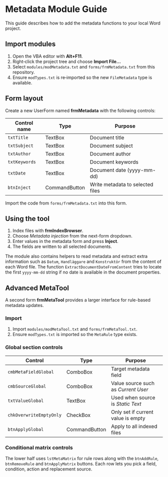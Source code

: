 # Metadata Module Guide

This guide describes how to add the metadata functions to your local Word project.

## Import modules
1. Open the VBA editor with **Alt+F11**.
2. Right‑click the project tree and choose **Import File...**
3. Select `modules/modMetadata.txt` and `forms/frmMetadata.txt` from this repository.
4. Ensure `modTypes.txt` is re‑imported so the new `FileMetadata` type is available.

## Form layout
Create a new UserForm named **frmMetadata** with the following controls:

| Control name | Type    | Purpose                |
|--------------|---------|------------------------|
| `txtTitle`   | TextBox | Document title         |
| `txtSubject` | TextBox | Document subject       |
| `txtAuthor`  | TextBox | Document author        |
| `txtKeywords`| TextBox | Document keywords      |
| `txtDate`    | TextBox | Document date (yyyy-mm-dd) |
| `btnInject`  | CommandButton | Write metadata to selected files |

Import the code from `forms/frmMetadata.txt` into this form.

## Using the tool

1. Index files with **frmIndexBrowser**.
2. Choose *Metadata injection* from the next-form dropdown.
3. Enter values in the metadata form and press **Inject**.
4. The fields are written to all selected documents.

The module also contains helpers to read metadata and extract extra
information such as `Datum`, `Handläggare` and `Konstruktör` from the
content of each Word file. The function `ExtractDocumentDateFromContent`
tries to locate the first `yyyy-mm-dd` string if no date is available in
the document properties.

## Advanced MetaTool

A second form **frmMetaTool** provides a larger interface for rule-based
metadata updates.

### Import
1. Import `modules/modMetaTool.txt` and `forms/frmMetaTool.txt`.
2. Ensure `modTypes.txt` is imported so the `MetaRule` type exists.

### Global section controls

| Control | Type | Purpose |
|---------|------|---------|
| `cmbMetaFieldGlobal` | ComboBox | Target metadata field |
| `cmbSourceGlobal` | ComboBox | Value source such as *Current User* |
| `txtValueGlobal` | TextBox | Used when source is *Static Text* |
| `chkOverwriteEmptyOnly` | CheckBox | Only set if current value is empty |
| `btnApplyGlobal` | CommandButton | Apply to all indexed files |

### Conditional matrix controls
The lower half uses `lstMetaMatrix` for rule rows along with the
`btnAddRule`, `btnRemoveRule` and `btnApplyMatrix` buttons. Each row lets
you pick a field, condition, action and replacement source.
